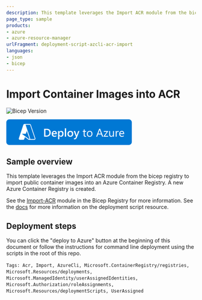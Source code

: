 ```yaml
---
description: This template leverages the Import ACR module from the bicep registry to import public container images into an Azure Container Registry.
page_type: sample
products:
- azure
- azure-resource-manager
urlFragment: deployment-script-azcli-acr-import
languages:
- json
- bicep
---
```

# Import Container Images into ACR

![Bicep Version](https://azurequickstartsservice.blob.core.windows.net/badges/quickstarts/microsoft.resources/deployment-script-azcli-acr-import/BicepVersion.svg)

[![Deploy To Azure](https://raw.githubusercontent.com/Azure/azure-quickstart-templates/master/1-CONTRIBUTION-GUIDE/images/deploytoazure.svg?sanitize=true)](https://portal.azure.com/#create/Microsoft.Template/uri/https%3A%2F%2Fraw.githubusercontent.com%2FIyerBhuvi%2FAOSM%2Fmain%2Fazuredeploy.json)

## Sample overview

This template leverages the Import ACR module from the bicep registry to import public container images into an Azure Container Registry. A new Azure Container Registry is created.

See the [Import-ACR](https://github.com/Azure/bicep-registry-modules/blob/main/modules/deployment-scripts/import-acr/README.md) module in the Bicep Registry for more information.
See the [docs](https://docs.microsoft.com/azure/azure-resource-manager/templates/deployment-script-template?tabs=CLI) for more information on the deployment script resource.

## Deployment steps

You can click the "deploy to Azure" button at the beginning of this document or follow the instructions for command line deployment using the scripts in the root of this repo.

`Tags: Acr, Import, AzureCli, Microsoft.ContainerRegistry/registries, Microsoft.Resources/deployments, Microsoft.ManagedIdentity/userAssignedIdentities, Microsoft.Authorization/roleAssignments, Microsoft.Resources/deploymentScripts, UserAssigned`
